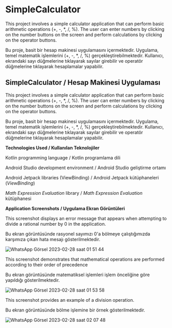 # SimpleCalculator

This project involves a simple calculator application that can perform basic arithmetic operations (+, -, *, /, %). The user can enter numbers by clicking on the number buttons on the screen and perform calculations by clicking on the operator buttons.

Bu proje, basit bir hesap makinesi uygulamasını içermektedir. Uygulama, temel matematik işlemlerini (+, -, *, /, %) gerçekleştirebilmektedir.
Kullanıcı, ekrandaki sayı düğmelerine tıklayarak sayılar girebilir ve operatör düğmelerine tıklayarak hesaplamalar yapabilir.


## SimpleCalculator / Hesap Makinesi Uygulaması 

This project involves a simple calculator application that can perform basic arithmetic operations (+, -, *, /, %). The user can enter numbers by clicking on the number buttons on the screen and perform calculations by clicking on the operator buttons.

Bu proje, basit bir hesap makinesi uygulamasını içermektedir. Uygulama, temel matematik işlemlerini (+, -, *, /, %) gerçekleştirebilmektedir.
Kullanıcı, ekrandaki sayı düğmelerine tıklayarak sayılar girebilir ve operatör düğmelerine tıklayarak hesaplamalar yapabilir.

**Technologies Used / Kullanılan Teknolojiler**

Kotlin programming language / Kotlin programlama dili

Android Studio development environment / Android Studio geliştirme ortamı

Android Jetpack libraries (ViewBinding) / Android Jetpack kütüphaneleri (*ViewBinding*)

*Math Expression Evaluation* library / *Math Expression Evaluation* kütüphanesi


**Application Screenshots / Uygulama Ekran Görüntüleri**

This screenshot displays an error message that appears when attempting to divide a rational number by 0 in the application.

Bu ekran görüntüsünde rasyonel sayımızı 0'a bölmeye çalıştığımızda karşımıza çıkan hata mesajı gösterilmektedir.

![WhatsApp Görsel 2023-02-28 saat 01 51 44](https://user-images.githubusercontent.com/100204691/221873837-17c4d4f6-eb48-4ae6-a1f5-73cb5ce2cecd.jpg)

This screenshot demonstrates that mathematical operations are performed according to their order of precedence

Bu ekran görüntüsünde matematiksel işlemleri işlem önceliğine göre yapıldığı gösterilmektedir.

![WhatsApp Görsel 2023-02-28 saat 01 53 58](https://user-images.githubusercontent.com/100204691/221873879-b3b98eca-eb4e-4640-8d13-201da107c9d6.jpg)

This screenshot provides an example of a division operation.

Bu ekran görüntüsünde bölme işlemine bir örnek gösterilmektedir.

![WhatsApp Görsel 2023-02-28 saat 02 07 48](https://user-images.githubusercontent.com/100204691/221876303-00b22f5b-e0c5-4b58-942c-560e2471d53a.jpg)
